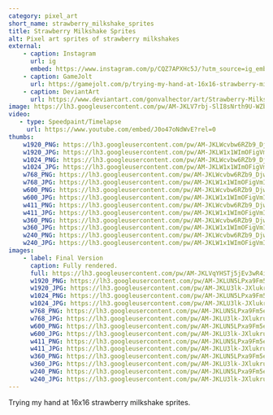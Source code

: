 ```yaml
---
category: pixel_art
short_name: strawberry_milkshake_sprites
title: Strawberry Milkshake Sprites
alt: Pixel art sprites of strawberry milkshakes
external:
    - caption: Instagram
      url: ig
      embed: https://www.instagram.com/p/CQZ7APXHc5J/?utm_source=ig_embed&amp;utm_campaign=loading
    - caption: GameJolt
      url: https://gamejolt.com/p/trying-my-hand-at-16x16-strawberry-milkshake-sprites-vnpk9qwd
    - caption: DeviantArt
      url: https://www.deviantart.com/gonvalhector/art/Strawberry-Milkshake-883394936
image: https://lh3.googleusercontent.com/pw/AM-JKLV7rbj-SlI8sNrth9U-WZbzhux2KRVdYvpSsMuEfR0ubFqCHFm0sYFU_VmyBGKv_Zdu7ff4jrXU0HljYMv__KUUNNUrRcSEiL-Ff_6vZwnu9Ej1xpkRf5jMXaSocUHISd5arphyt6CXMklTtsegCwMk=w1200-h630-no?authuser=0
video:
   - type: Speedpaint/Timelapse
     url: https://www.youtube.com/embed/J0o47oNdWvE?rel=0
thumbs:
    w1920_PNG: https://lh3.googleusercontent.com/pw/AM-JKLWcvbw6RZb9_DjwotlxkNypeIOHT9Q_S_ZTgiRObBQMXvBPKkwHxQJmngDm7wM6K1kR5ScFNyxKATJCxxbr5SBxICp0-BM32bcir1soBJW7nl2ymnwRALUtTGX1WDE7vVCl4T47tRpM94x7vQbwg4R1=w355
    w1920_JPG: https://lh3.googleusercontent.com/pw/AM-JKLW1x1WImOFigVmIDViJhjOdwycYhMJasIQbUmLkoIrkf_wACcmeVYNnTjGp4d52kKdJcpPp6PuZUf29fb3u9ZGcg6QKMYqIR1nQNVRBkl7oeEZOz8V58csA9rHvzkN_Ss2eXf8igH_Ayv94_tJW62_I=w355
    w1024_PNG: https://lh3.googleusercontent.com/pw/AM-JKLWcvbw6RZb9_DjwotlxkNypeIOHT9Q_S_ZTgiRObBQMXvBPKkwHxQJmngDm7wM6K1kR5ScFNyxKATJCxxbr5SBxICp0-BM32bcir1soBJW7nl2ymnwRALUtTGX1WDE7vVCl4T47tRpM94x7vQbwg4R1=w284
    w1024_JPG: https://lh3.googleusercontent.com/pw/AM-JKLW1x1WImOFigVmIDViJhjOdwycYhMJasIQbUmLkoIrkf_wACcmeVYNnTjGp4d52kKdJcpPp6PuZUf29fb3u9ZGcg6QKMYqIR1nQNVRBkl7oeEZOz8V58csA9rHvzkN_Ss2eXf8igH_Ayv94_tJW62_I=w284
    w768_PNG: https://lh3.googleusercontent.com/pw/AM-JKLWcvbw6RZb9_DjwotlxkNypeIOHT9Q_S_ZTgiRObBQMXvBPKkwHxQJmngDm7wM6K1kR5ScFNyxKATJCxxbr5SBxICp0-BM32bcir1soBJW7nl2ymnwRALUtTGX1WDE7vVCl4T47tRpM94x7vQbwg4R1=w213
    w768_JPG: https://lh3.googleusercontent.com/pw/AM-JKLW1x1WImOFigVmIDViJhjOdwycYhMJasIQbUmLkoIrkf_wACcmeVYNnTjGp4d52kKdJcpPp6PuZUf29fb3u9ZGcg6QKMYqIR1nQNVRBkl7oeEZOz8V58csA9rHvzkN_Ss2eXf8igH_Ayv94_tJW62_I=w213
    w600_PNG: https://lh3.googleusercontent.com/pw/AM-JKLWcvbw6RZb9_DjwotlxkNypeIOHT9Q_S_ZTgiRObBQMXvBPKkwHxQJmngDm7wM6K1kR5ScFNyxKATJCxxbr5SBxICp0-BM32bcir1soBJW7nl2ymnwRALUtTGX1WDE7vVCl4T47tRpM94x7vQbwg4R1=w166
    w600_JPG: https://lh3.googleusercontent.com/pw/AM-JKLW1x1WImOFigVmIDViJhjOdwycYhMJasIQbUmLkoIrkf_wACcmeVYNnTjGp4d52kKdJcpPp6PuZUf29fb3u9ZGcg6QKMYqIR1nQNVRBkl7oeEZOz8V58csA9rHvzkN_Ss2eXf8igH_Ayv94_tJW62_I=w166
    w411_PNG: https://lh3.googleusercontent.com/pw/AM-JKLWcvbw6RZb9_DjwotlxkNypeIOHT9Q_S_ZTgiRObBQMXvBPKkwHxQJmngDm7wM6K1kR5ScFNyxKATJCxxbr5SBxICp0-BM32bcir1soBJW7nl2ymnwRALUtTGX1WDE7vVCl4T47tRpM94x7vQbwg4R1=w114
    w411_JPG: https://lh3.googleusercontent.com/pw/AM-JKLW1x1WImOFigVmIDViJhjOdwycYhMJasIQbUmLkoIrkf_wACcmeVYNnTjGp4d52kKdJcpPp6PuZUf29fb3u9ZGcg6QKMYqIR1nQNVRBkl7oeEZOz8V58csA9rHvzkN_Ss2eXf8igH_Ayv94_tJW62_I=w114
    w360_PNG: https://lh3.googleusercontent.com/pw/AM-JKLWcvbw6RZb9_DjwotlxkNypeIOHT9Q_S_ZTgiRObBQMXvBPKkwHxQJmngDm7wM6K1kR5ScFNyxKATJCxxbr5SBxICp0-BM32bcir1soBJW7nl2ymnwRALUtTGX1WDE7vVCl4T47tRpM94x7vQbwg4R1=w100
    w360_JPG: https://lh3.googleusercontent.com/pw/AM-JKLW1x1WImOFigVmIDViJhjOdwycYhMJasIQbUmLkoIrkf_wACcmeVYNnTjGp4d52kKdJcpPp6PuZUf29fb3u9ZGcg6QKMYqIR1nQNVRBkl7oeEZOz8V58csA9rHvzkN_Ss2eXf8igH_Ayv94_tJW62_I=w100
    w240_PNG: https://lh3.googleusercontent.com/pw/AM-JKLWcvbw6RZb9_DjwotlxkNypeIOHT9Q_S_ZTgiRObBQMXvBPKkwHxQJmngDm7wM6K1kR5ScFNyxKATJCxxbr5SBxICp0-BM32bcir1soBJW7nl2ymnwRALUtTGX1WDE7vVCl4T47tRpM94x7vQbwg4R1=w66
    w240_JPG: https://lh3.googleusercontent.com/pw/AM-JKLW1x1WImOFigVmIDViJhjOdwycYhMJasIQbUmLkoIrkf_wACcmeVYNnTjGp4d52kKdJcpPp6PuZUf29fb3u9ZGcg6QKMYqIR1nQNVRBkl7oeEZOz8V58csA9rHvzkN_Ss2eXf8igH_Ayv94_tJW62_I=w66
images:
    - label: Final Version
      caption: Fully rendered.
      full: https://lh3.googleusercontent.com/pw/AM-JKLVqYHSTj5jEv3wR4iqXxjH5A0osAAzRysjNn1AYMZn8-aEhXNuUftiAVmy-jcz-iN557P3jgClW4BXmchf5-33Ij29j7JMSPkRy8NfCBiCt9oTpOaD0u-EcY-lVli18se-fxQGBWh0UufbnV0HTwI7A=w1080
      w1920_PNG: https://lh3.googleusercontent.com/pw/AM-JKLUN5LPxa9Fm5ezp5CIKcOi_X0AhxbAjyK3dm5kzSDnxRAHMYrIpj2MzGdYYWib74Reff_rbMoVKTI3lBBtLA9wdVWT5oyj0BfCzTqpbk6iJL1vFpwbabwNTtMvVZW_A9fiGfhIAqFI6mPshR5FSQJUU=w850
      w1920_JPG: https://lh3.googleusercontent.com/pw/AM-JKLU3lk-JXlukruVPLhmdFFZ-1mp4G0YDL7oJYwFA57QIfadVQqWASicX2xfTajNQ4jpeOajhAGmcNMk75ubptEaDubqJVFf2XHLHE84W56fTYbkI0VSYL7iTeg5xNdsBzJ0w4ZF2oqH9VkqJLCWnBMLM=w850
      w1024_PNG: https://lh3.googleusercontent.com/pw/AM-JKLUN5LPxa9Fm5ezp5CIKcOi_X0AhxbAjyK3dm5kzSDnxRAHMYrIpj2MzGdYYWib74Reff_rbMoVKTI3lBBtLA9wdVWT5oyj0BfCzTqpbk6iJL1vFpwbabwNTtMvVZW_A9fiGfhIAqFI6mPshR5FSQJUU=w711
      w1024_JPG: https://lh3.googleusercontent.com/pw/AM-JKLU3lk-JXlukruVPLhmdFFZ-1mp4G0YDL7oJYwFA57QIfadVQqWASicX2xfTajNQ4jpeOajhAGmcNMk75ubptEaDubqJVFf2XHLHE84W56fTYbkI0VSYL7iTeg5xNdsBzJ0w4ZF2oqH9VkqJLCWnBMLM=w711
      w768_PNG: https://lh3.googleusercontent.com/pw/AM-JKLUN5LPxa9Fm5ezp5CIKcOi_X0AhxbAjyK3dm5kzSDnxRAHMYrIpj2MzGdYYWib74Reff_rbMoVKTI3lBBtLA9wdVWT5oyj0BfCzTqpbk6iJL1vFpwbabwNTtMvVZW_A9fiGfhIAqFI6mPshR5FSQJUU=w533
      w768_JPG: https://lh3.googleusercontent.com/pw/AM-JKLU3lk-JXlukruVPLhmdFFZ-1mp4G0YDL7oJYwFA57QIfadVQqWASicX2xfTajNQ4jpeOajhAGmcNMk75ubptEaDubqJVFf2XHLHE84W56fTYbkI0VSYL7iTeg5xNdsBzJ0w4ZF2oqH9VkqJLCWnBMLM=w533
      w600_PNG: https://lh3.googleusercontent.com/pw/AM-JKLUN5LPxa9Fm5ezp5CIKcOi_X0AhxbAjyK3dm5kzSDnxRAHMYrIpj2MzGdYYWib74Reff_rbMoVKTI3lBBtLA9wdVWT5oyj0BfCzTqpbk6iJL1vFpwbabwNTtMvVZW_A9fiGfhIAqFI6mPshR5FSQJUU=w416
      w600_JPG: https://lh3.googleusercontent.com/pw/AM-JKLU3lk-JXlukruVPLhmdFFZ-1mp4G0YDL7oJYwFA57QIfadVQqWASicX2xfTajNQ4jpeOajhAGmcNMk75ubptEaDubqJVFf2XHLHE84W56fTYbkI0VSYL7iTeg5xNdsBzJ0w4ZF2oqH9VkqJLCWnBMLM=w416
      w411_PNG: https://lh3.googleusercontent.com/pw/AM-JKLUN5LPxa9Fm5ezp5CIKcOi_X0AhxbAjyK3dm5kzSDnxRAHMYrIpj2MzGdYYWib74Reff_rbMoVKTI3lBBtLA9wdVWT5oyj0BfCzTqpbk6iJL1vFpwbabwNTtMvVZW_A9fiGfhIAqFI6mPshR5FSQJUU=w285
      w411_JPG: https://lh3.googleusercontent.com/pw/AM-JKLU3lk-JXlukruVPLhmdFFZ-1mp4G0YDL7oJYwFA57QIfadVQqWASicX2xfTajNQ4jpeOajhAGmcNMk75ubptEaDubqJVFf2XHLHE84W56fTYbkI0VSYL7iTeg5xNdsBzJ0w4ZF2oqH9VkqJLCWnBMLM=w285
      w360_PNG: https://lh3.googleusercontent.com/pw/AM-JKLUN5LPxa9Fm5ezp5CIKcOi_X0AhxbAjyK3dm5kzSDnxRAHMYrIpj2MzGdYYWib74Reff_rbMoVKTI3lBBtLA9wdVWT5oyj0BfCzTqpbk6iJL1vFpwbabwNTtMvVZW_A9fiGfhIAqFI6mPshR5FSQJUU=w250
      w360_JPG: https://lh3.googleusercontent.com/pw/AM-JKLU3lk-JXlukruVPLhmdFFZ-1mp4G0YDL7oJYwFA57QIfadVQqWASicX2xfTajNQ4jpeOajhAGmcNMk75ubptEaDubqJVFf2XHLHE84W56fTYbkI0VSYL7iTeg5xNdsBzJ0w4ZF2oqH9VkqJLCWnBMLM=w250
      w240_PNG: https://lh3.googleusercontent.com/pw/AM-JKLUN5LPxa9Fm5ezp5CIKcOi_X0AhxbAjyK3dm5kzSDnxRAHMYrIpj2MzGdYYWib74Reff_rbMoVKTI3lBBtLA9wdVWT5oyj0BfCzTqpbk6iJL1vFpwbabwNTtMvVZW_A9fiGfhIAqFI6mPshR5FSQJUU=w166
      w240_JPG: https://lh3.googleusercontent.com/pw/AM-JKLU3lk-JXlukruVPLhmdFFZ-1mp4G0YDL7oJYwFA57QIfadVQqWASicX2xfTajNQ4jpeOajhAGmcNMk75ubptEaDubqJVFf2XHLHE84W56fTYbkI0VSYL7iTeg5xNdsBzJ0w4ZF2oqH9VkqJLCWnBMLM=w166
---
```


Trying my hand at 16x16 strawberry milkshake sprites.
